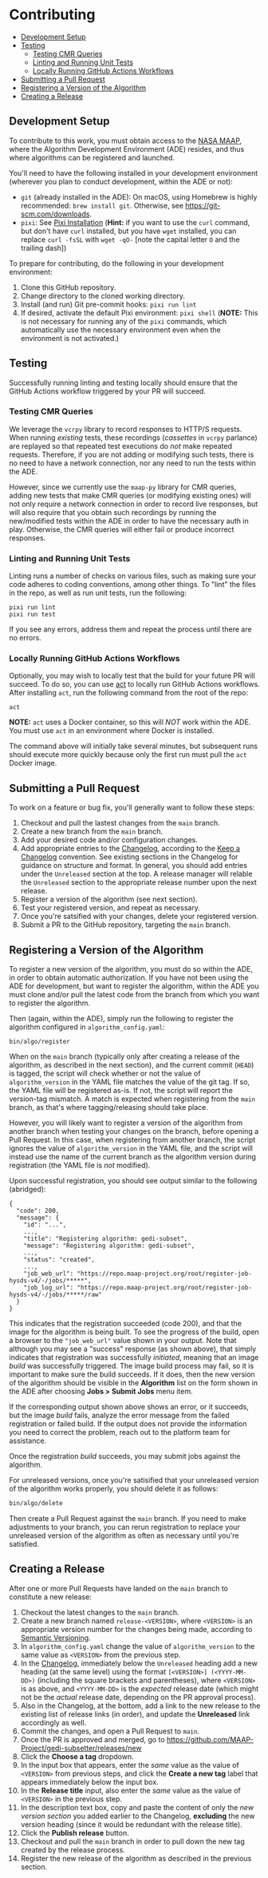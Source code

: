 # Contributing

- [Development Setup](#development-setup)
- [Testing](#testing)
  - [Testing CMR Queries](#testing-cmr-queries)
  - [Linting and Running Unit Tests](#linting-and-running-unit-tests)
  - [Locally Running GitHub Actions Workflows](#locally-running-github-actions-workflows)
- [Submitting a Pull Request](#submitting-a-pull-request)
- [Registering a Version of the Algorithm](#registering-a-version-of-the-algorithm)
- [Creating a Release](#creating-a-release)

## Development Setup

To contribute to this work, you must obtain access to the [NASA MAAP], where the
Algorithm Development Environment (ADE) resides, and thus where algorithms can
be registered and launched.

You'll need to have the following installed in your development environment
(wherever you plan to conduct development, within the ADE or not):

- `git` (already installed in the ADE): On macOS, using Homebrew is highly
  recommended: `brew install git`.  Otherwise, see
  <https://git-scm.com/downloads>.
- `pixi`: See [Pixi Installation](https://pixi.sh/latest/#installation)
  (**Hint:** if you want to use the `curl` command, but don't have `curl`
  installed, but you have `wget` installed, you can replace `curl -fsSL` with
  `wget -qO-` [note the capital letter `O` and the trailing dash])

To prepare for contributing, do the following in your development environment:

1. Clone this GitHub repository.
1. Change directory to the cloned working directory.
1. Install (and run) Git pre-commit hooks: `pixi run lint`
1. If desired, activate the default Pixi environment: `pixi shell` (**NOTE:**
   This is not necessary for running any of the `pixi` commands, which
   automatically use the necessary environment even when the environment is not
   activated.)

## Testing

Successfully running linting and testing locally should ensure that the GitHub
Actions workflow triggered by your PR will succeed.

### Testing CMR Queries

We leverage the `vcrpy` library to record responses to HTTP/S requests.  When
running _existing_ tests, these recordings (_cassettes_ in `vcrpy` parlance) are
replayed so that repeated test executions do _not_ make repeated requests.
Therefore, if you are not adding or modifying such tests, there is no need to
have a network connection, nor any need to run the tests within the ADE.

However, since we currently use the `maap-py` library for CMR queries, adding
new tests that make CMR queries (or modifying existing ones) will not only
require a network connection in order to record live responses, but will also
require that you obtain such recordings by running the new/modified tests within
the ADE in order to have the necessary auth in play.  Otherwise, the CMR queries
will either fail or produce incorrect responses.

### Linting and Running Unit Tests

Linting runs a number of checks on various files, such as making sure your code
adheres to coding conventions, among other things.  To "lint" the files in the
repo, as well as run unit tests, run the following:

```plain
pixi run lint
pixi run test
```

If you see any errors, address them and repeat the process until there are no
errors.

### Locally Running GitHub Actions Workflows

Optionally, you may wish to locally test that the build for your future PR will
succeed.  To do so, you can use [act](https://nektosact.com/) to locally run
GitHub Actions workflows.  After installing `act`, run the following command
from the root of the repo:

```plain
act
```

**NOTE:** `act` uses a Docker container, so this will _NOT_ work within the ADE.
You must use `act` in an environment where Docker is installed.

The command above will initially take several minutes, but subsequent runs
should execute more quickly because only the first run must pull the `act`
Docker image.

## Submitting a Pull Request

To work on a feature or bug fix, you'll generally want to follow these steps:

1. Checkout and pull the lastest changes from the `main` branch.
1. Create a new branch from the `main` branch.
1. Add your desired code and/or configuration changes.
1. Add appropriate entries to the [Changelog](./CHANGELOG.md), according to the
   [Keep a Changelog] convention.  See existing sections in the Changelog for
   guidance on structure and format.  In general, you should add entries under
   the `Unreleased` section at the top.  A release manager will relable the
   `Unreleased` section to the appropriate release number upon the next release.
1. Register a version of the algorithm (see next section).
1. Test your registered version, and repeat as necessary.
1. Once you're satsified with your changes, delete your registered version.
1. Submit a PR to the GitHub repository, targeting the `main` branch.

## Registering a Version of the Algorithm

To register a new version of the algorithm, you must do so within the ADE, in
order to obtain automatic authorization.  If you have not been using the ADE for
development, but want to register the algorithm, within the ADE you must clone
and/or pull the latest code from the branch from which you want to register the
algorithm.

Then (again, within the ADE), simply run the following to register the algorithm
configured in `algorithm_config.yaml`:

```plain
bin/algo/register
```

When on the `main` branch (typically only after creating a release of the
algorithm, as described in the next section), and the current commit (`HEAD`) is
tagged, the script will check whether or not the value of `algorithm_version` in
the YAML file matches the value of the git tag.  If so, the YAML file will be
registered as-is.  If not, the script will report the version-tag mismatch.  A
match is expected when registering from the `main` branch, as that's where
tagging/releasing should take place.

However, you will likely want to register a version of the algorithm from
another branch when testing your changes on the branch, before opening a Pull
Request.  In this case, when registering from another branch, the script ignores
the value of `algorithm_version` in the YAML file, and the script will instead
use the name of the current branch as the algorithm version during registration
(the YAML file is _not_ modified).

Upon successful registration, you should see output similar to the following
(abridged):

```plain
{
  "code": 200,
  "message": {
    "id": "...",
    ...,
    "title": "Registering algorithm: gedi-subset",
    "message": "Registering algorithm: gedi-subset",
    ...,
    "status": "created",
    ...,
    "job_web_url": "https://repo.maap-project.org/root/register-job-hysds-v4/-/jobs/*****",
    "job_log_url": "https://repo.maap-project.org/root/register-job-hysds-v4/-/jobs/*****/raw"
  }
}
```

This indicates that the registration succeeded (code 200), and that the image
for the algorithm is being built.  To see the progress of the build, open a
browser to the `"job_web_url"` value shown in your output.  Note that although
you may see a "success" response (as shown above), that simply indicates that
registration was successfully _initiated_, meaning that an image _build_ was
successfully triggered.  The image build process may fail, so it is important to
make sure the build succeeds.  If it does, then the new version of the algorithm
should be visible in the **Algorithm** list on the form shown in the ADE after
choosing **Jobs > Submit Jobs** menu item.

If the corresponding output shown above shows an error, or it succeeds, but the
image _build_ fails, analyze the error message from the failed registration or
failed build.  If the output does not provide the information you need to
correct the problem, reach out to the platform team for assistance.

Once the registration _build_ succeeds, you may submit jobs against the
algorithm.

For unreleased versions, once you're satisified that your unreleased version of
the algorithm works properly, you should delete it as follows:

```bash
bin/algo/delete
```

Then create a Pull Request against the `main` branch.  If you need to make
adjustments to your branch, you can rerun registration to replace your
unreleased version of the algorithm as often as necessary until you're
satisfied.

## Creating a Release

After one or more Pull Requests have landed on the `main` branch to constitute
a new release:

1. Checkout the latest changes to the `main` branch.
1. Create a new branch named `release-<VERSION>`, where `<VERSION>` is an
   appropriate version number for the changes being made, according to
   [Semantic Versioning].
1. In `algorithm_config.yaml` change the value of `algorithm_version` to the
   same value as `<VERSION>` from the previous step.
1. In the [Changelog](./CHANGELOG.md), immediately below the `Unreleased`
   heading add a new heading (at the same level) using the format
   `[<VERSION>] (<YYYY-MM-DD>)` (including the square brackets and parentheses),
   where `<VERSION>` is as above, and `<YYYY-MM-DD>` is the _expected_ release
   date (which might not be the _actual_ release date, depending on the PR
   approval process).
1. Also in the Changelog, at the bottom, add a link to the new release to the
   existing list of release links (in order), and update the **Unreleased** link
   accordingly as well.
1. Commit the changes, and open a Pull Request to `main`.
1. Once the PR is approved and merged, go to
   <https://github.com/MAAP-Project/gedi-subsetter/releases/new>
1. Click the **Choose a tag** dropdown.
1. In the input box that appears, enter the _same_ value as the value of
   `<VERSION>` from previous steps, and click the **Create a new tag** label that
   appears immediately below the input box.
1. In the **Release title** input, also enter the _same_ value as the value of
   `<VERSION>` in the previous step.
1. In the description text box, copy and paste the content of only the _new
   version section_ you added earlier to the Changelog, **excluding** the new
   version heading (since it would be redundant with the release title).
1. Click the **Publish release** button.
1. Checkout and pull the `main` branch in order to pull down the new tag created
   by the release process.
1. Register the new release of the algorithm as described in the previous
   section.

[Keep a Changelog]:
  https://keepachangelog.com/en/1.0.0/
[NASA MAAP]:
  https://maap-project.org/
[Semantic Versioning]:
  https://semver.org/spec/v2.0.0.html
